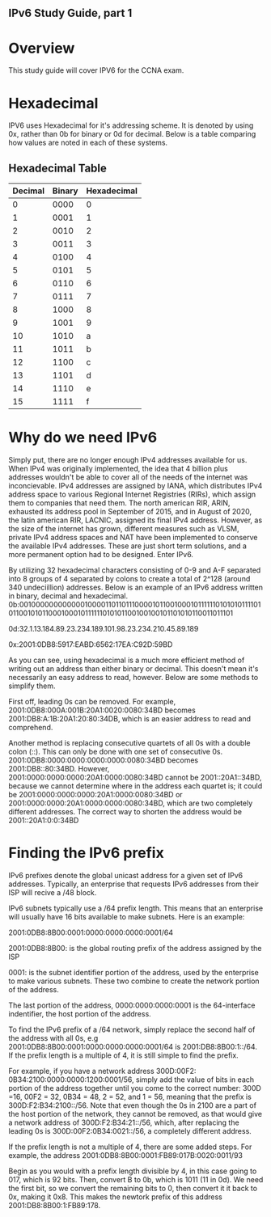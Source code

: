 ## IPv6 Study Guide, part 1

# Overview
    
This study guide will cover IPV6 for the CCNA exam.

# Hexadecimal
IPV6 uses Hexadecimal for it's addressing scheme. It is denoted by using 0x, rather than 0b for binary or 0d for decimal. Below is a table comparing how values are noted in each of these systems.

## Hexadecimal Table
| Decimal | Binary | Hexadecimal |
|---------|--------|-------------|
| 0       | 0000   | 0           |
| 1       | 0001   | 1           |
| 2       | 0010   | 2           |
| 3       | 0011   | 3           |
| 4       | 0100   | 4           |
| 5       | 0101   | 5           |
| 6       | 0110   | 6           |
| 7       | 0111   | 7           |
| 8       | 1000   | 8           |
| 9       | 1001   | 9           |
| 10      | 1010   | a           |
| 11      | 1011   | b           |
| 12      | 1100   | c           |
| 13      | 1101   | d           |
| 14      | 1110   | e           |
| 15      | 1111   | f           |

# Why do we need IPv6
Simply put, there are no longer enough IPv4 addresses available for us. When IPv4 was originally implemented, the idea that 4 billion plus addresses wouldn't be able to cover all of the needs of the internet was inconcievable.  IPv4 addresses are assigned by IANA, which distributes IPv4 address space to various Regional Internet Registries (RIRs), which assign them to companies that need them. The north american RIR, ARIN, exhausted its address pool in September of 2015, and in August of 2020, the latin american RIR, LACNIC, assigned its final IPv4 address. However, as the size of the internet has grown, different measures such as VLSM, private IPv4 address spaces and NAT have been implemented to conserve the available IPv4 addresses. These are just short term solutions, and a more permanent option had to be designed. Enter IPv6. 

By utilizing 32 hexadecimal characters consisting of 0-9 and A-F separated into 8 groups of 4 separated by colons to create a total of 2^128 (around 340 undeciillion) addresses. Below is an example of an IPv6 address written in binary, decimal and hexadecimal.
    0b:001000000000000100001101101110000101100100010111111010101011110101100101011000100010111111010101100100100101101010110011011101

0d:32.1.13.184.89.23.234.189.101.98.23.234.210.45.89.189

0x:2001:0DB8:5917:EABD:6562:17EA:C92D:59BD

As you can see, using hexadecimal is a much more efficient method of writing out an address than either binary or decimal. This doesn't mean it's necessarily an easy address to read, however. Below are some methods to simplify them.

First off, leading 0s can be removed. For example, 2001:0DB8:000A:001B:20A1:0020:0080:34BD becomes 2001:DB8:A:1B:20A1:20:80:34DB, which is an easier address to read and comprehend.

Another method is replacing consecutive quartets of all 0s with a double colon (::). This can only be done with one set of consecutive 0s. 
2001:0DB8:0000:0000:0000:0000:0080:34BD becomes 2001:DB8::80:34BD. However, 2001:0000:0000:0000:20A1:0000:0080:34BD cannot be 2001::20A1::34BD, because we cannot determine where in the address each quartet is; it could be 2001:0000:0000:0000:20A1:0000:0080:34BD or 2001:0000:0000:20A1:0000:0000:0080:34BD, which are two completely different addresses. The correct way to shorten the address would be 2001::20A1:0:0:34BD
    
# Finding the IPv6 prefix

IPv6 prefixes denote the global unicast address for a given set of IPv6 addresses.
Typically, an enterprise that requests IPv6 addresses from their ISP will recive a /48 block.

IPv6 subnets typically use a /64 prefix length.
This means that an enterprise will usually have 16 bits available to make subnets.
Here is an example:

2001:0DB8:8B00:0001:0000:0000:0000:0001/64

2001:0DB8:8B00: is the global routing prefix of the address assigned by the ISP

0001: is the subnet identifier portion of the address, used by the enterprise to make various subnets.
These two combine to create the network portion of the address.

The last portion of the address, 0000:0000:0000:0001 is the 64-interface indentifier, the host portion of the address.

To find the IPv6 prefix of a /64 network, simply replace the second half of the address with all 0s, e.g 2001:0DB8:8B00:0001:0000:0000:0000:0001/64 is  2001:DB8:8B00:1::/64. If the prefix length is a multiple of 4, it is still simple to find the prefix. 

For example, if you have a network address 300D:00F2:   0B34:2100:0000:0000:1200:0001/56, simply add the value of bits in each portion of the address together until you come to the correct number: 300D =16, 00F2 = 32, 0B34 = 48, 2 = 52, and 1 = 56, meaning that the prefix is 300D:F2:B34:2100::/56. Note that even though the 0s in 2100 are a part of the host portion of the network, they cannot be removed, as that would give a network address of 300D:F2:B34:21::/56, which, after replacing the leading 0s is 300D:00F2:0B34:0021::/56, a completely different address. 

If the prefix length is not a multiple of 4, there are some added steps. 
For example, the address 2001:0DB8:8B00:0001:FB89:017B:0020:0011/93

Begin as you would with a prefix length divisible by 4, in this case going to 017, which is 92 bits. Then, convert B to 0b, which is 1011 (11 in 0d). We need the first bit, so we convert the remaining bits to 0, then convert it it back to 0x, making it 0x8. This makes the newtork prefix of this address 2001:DB8:8B00:1:FB89:178. 
    
